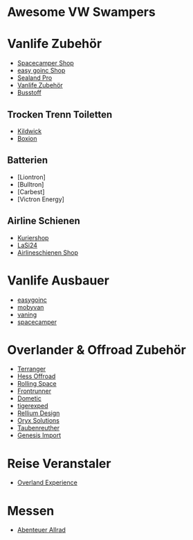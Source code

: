 # Awesome VW Swampers

# Vanlife Zubehör

* [Spacecamper Shop](https://www.spacecamper-shop.de)
* [easy goinc Shop](https://easygoinc.com/shop-home/)
* [Sealand Pro](https://sealand-pro.de)
* [Vanlife Zubehör]()
* [Busstoff](https://www.busstoff.de)

## Trocken Trenn Toiletten
* [Kildwick](https://www.kildwick.com)
* [Boxion](https://en.boxio-shop.de)

## Batterien

* [Liontron]
* [Bulltron]
* [Carbest]
* [Victron Energy]

## Airline Schienen

* [Kuriershop](https://www.kuriershop.de)
* [LaSi24](https://www.lasi24-shop.de)
* [Airlineschienen Shop](https://www.airlineschienen-shop.de)

# Vanlife Ausbauer

* [easygoinc](https://easygoinc.com)
* [mobyvan](https://www.mobyvan.de)
* [vaning](https://vaning.de)
* [spacecamper](https://www.spacecamper.de)

# Overlander & Offroad Zubehör

* [Terranger](https://www.terranger.de)
* [Hess Offroad](https://automobile-hess.ch)
* [Rolling Space](https://www.rolling-space.de/)
* [Frontrunner](https://www.frontrunneroutfitters.com)
* [Dometic](https://www.dometic.com/de-de/outdoor)
* [tigerexped](https://www.tigerexped.de)
* [Rellium Design](https://relleum.design)
* [Oryx Solutions](https://www.oryxsolutions.de)
* [Taubenreuther](https://www.offroad24.de)
* [Genesis Import](https://shop.genesis-import.de/de-de/)

# Reise Veranstaler

* [Overland Experience](https://www.overland-experience.de/alle-reisen)

# Messen

* [Abenteuer Allrad](https://www.abenteuer-allrad.de)
